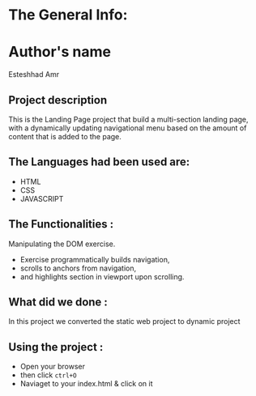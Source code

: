 # The General Info:
#  Author's name 
Esteshhad Amr

## Project description 

This is the Landing Page project that  build a multi-section landing page, with a dynamically updating navigational menu based on the amount of content that is added to the page.
 
## The Languages had been used are: 
- HTML
- CSS
- JAVASCRIPT

## The Functionalities :
Manipulating the DOM exercise.
 * Exercise programmatically builds navigation,
 * scrolls to anchors from navigation,
 * and highlights section in viewport upon scrolling.


## What did we done :
In this project we converted the static web project to dynamic project

## Using the project :
- Open your browser
- then click `ctrl+O` 
- Naviaget to your index.html & click on it 
 
